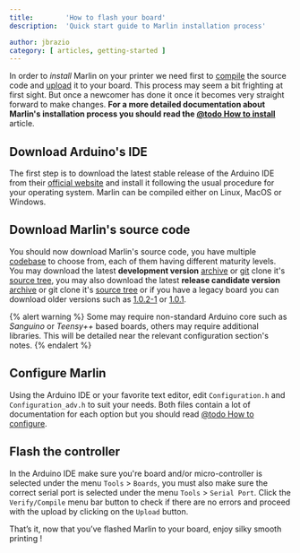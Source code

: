 ```yaml
---
title:        'How to flash your board'
description:  'Quick start guide to Marlin installation process'

author: jbrazio
category: [ articles, getting-started ]
---
```


In order to *install* Marlin on your printer we need first to [compile](https://en.wikipedia.org/wiki/Compiler) the source code and [upload](https://www.arduino.cc/en/Guide/Environment#toc9) it to your board. This process may seem a bit frighting at first sight. But once a newcomer has done it once it becomes very straight forward to make changes. **For a more detailed documentation about Marlin's installation process you should read the [@todo How to install](#)** article.

## Download Arduino's IDE
The first step is to download the latest stable release of the Arduino IDE from their [official website](http://www.arduino.cc/en/Main/Software) and install it following the usual procedure for your operating system. Marlin can be compiled either on Linux, MacOS or Windows.

## Download Marlin's source code
You should now download Marlin's source code, you have multiple [codebase](https://en.wikipedia.org/wiki/Codebase) to choose from, each of them having different maturity levels. You may download the latest **development version** [archive](https://github.com/MarlinFirmware/Marlin/archive/RCBugFix.zip) or [git](https://en.wikipedia.org/wiki/Git_%28software%29) clone it's [source tree](https://github.com/MarlinFirmware/Marlin/tree/RCBugFix), you may also download the latest **release candidate version** [archive](https://github.com/MarlinFirmware/Marlin/archive/RC.zip) or git clone it's [source tree](https://github.com/MarlinFirmware/Marlin/tree/RC) or if you have a legacy board you can download older versions such as [1.0.2-1](https://github.com/MarlinFirmware/Marlin/archive/1.0.2-1.zip) or [1.0.1](https://github.com/MarlinFirmware/Marlin/archive/1.0.1.zip).

{% alert warning %}
Some may require non-standard Arduino core such as *Sanguino* or *Teensy++* based boards, others may require additional libraries. This will be detailed near the relevant configuration section's notes.
{% endalert %}

## Configure Marlin
Using the Arduino IDE or your favorite text editor, edit `Configuration.h` and `Configuration_adv.h` to suit your needs. Both files contain a lot of documentation for each option but you should read [@todo How to configure](#).

## Flash the controller
In the Arduino IDE make sure you're board and/or micro-controller is selected under the menu `Tools` > `Boards`, you must also make sure the correct serial port is selected under the menu `Tools` > `Serial Port`. Click the `Verify/Compile` menu bar button to check if there are no errors and proceed with the upload by clicking on the `Upload` button.

That’s it, now that you’ve flashed Marlin to your board, enjoy silky smooth printing !
